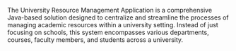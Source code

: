 The University Resource Management Application is a comprehensive Java-based solution designed to centralize and streamline the processes of managing academic resources within a university setting. Instead of just focusing on schools, this system encompasses various departments, courses, faculty members, and students across a university.
